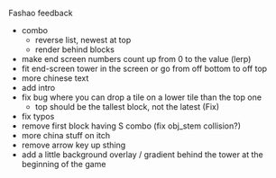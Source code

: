 Fashao feedback

- combo
	- reverse list, newest at top
	- render behind blocks
- make end screen numbers count up from 0 to the value (lerp)
- fit end-screen tower in the screen or go from off bottom to off top
- more chinese text
- add intro
- fix bug where you can drop a tile on a lower tile than the top one
	- top should be the tallest block, not the latest (Fix)
- fix typos
- remove first block having S combo (fix obj_stem collision?)
- more china stuff on itch
- remove arrow key up sthing
- add a little background overlay / gradient behind the tower at the beginning of the game